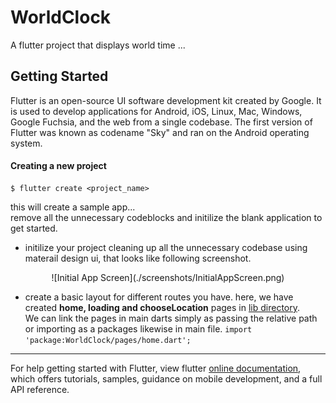 # WorldClock

A flutter project that displays world time ... 

## Getting Started
Flutter is an open-source UI software development kit created by Google. It is used to develop applications for Android, iOS, Linux, Mac, Windows, Google Fuchsia, and the web from a single codebase. The first version of Flutter was known as codename "Sky" and ran on the Android operating system.  

#### Creating a new project 
```shell
$ flutter create <project_name>
```
this will create a sample app...  
remove all the unnecessary codeblocks and initilize the blank application to get started.  

- initilize your project cleaning up all the unnecessary codebase using materail design ui, that looks like following screenshot.
<div align="center">
  ![Initial App Screen](./screenshots/InitialAppScreen.png)
</div>

- create a basic layout for different routes you have. 
here, we have created **home, loading and chooseLocation** pages in [lib directory](https://github.com/aakritsubedi/World-Time-App/tree/master/lib).   
We can link the pages in main darts simply as passing the relative path or importing as a packages likewise in main file.
`import 'package:WorldClock/pages/home.dart';`

---
For help getting started with Flutter, view flutter
[online documentation](https://flutter.dev/docs), which offers tutorials,
samples, guidance on mobile development, and a full API reference.
